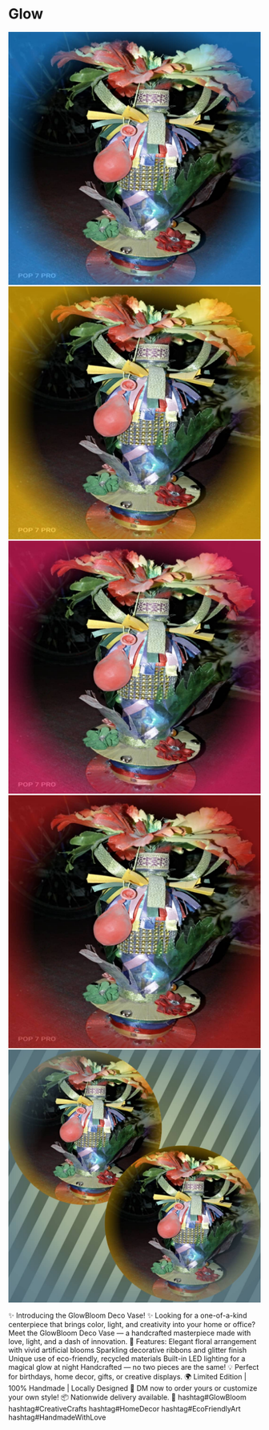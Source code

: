 # Glow

![DECC](images/decc.jpg)
![DECCO](images/deccco.jpg)
![DECCO](images/decco.jpg)
![DECCOC](images/deccoc.jpg)
![DECCOCO](images/deccoco.jpg)


✨ Introducing the GlowBloom Deco Vase! ✨
 Looking for a one-of-a-kind centerpiece that brings color, light, and creativity into your home or office? Meet the GlowBloom Deco Vase — a handcrafted masterpiece made with love, light, and a dash of innovation.
🌺 Features:
Elegant floral arrangement with vivid artificial blooms
Sparkling decorative ribbons and glitter finish
Unique use of eco-friendly, recycled materials
Built-in LED lighting for a magical glow at night
Handcrafted — no two pieces are the same!
💡 Perfect for birthdays, home decor, gifts, or creative displays.
🌍 Limited Edition | 100% Handmade | Locally Designed
💬 DM now to order yours or customize your own style!
 📦 Nationwide delivery available.
📸 hashtag#GlowBloom hashtag#CreativeCrafts hashtag#HomeDecor hashtag#EcoFriendlyArt hashtag#HandmadeWithLove
